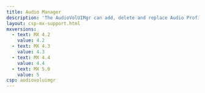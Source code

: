 ```yaml
---
title: Audio Manager
description: 'The AudioVolUIMgr can add, delete and replace Audio Profiles, and can select the current Audio Profile that will be in effect on the device.'
layout: csp-mx-support.html
mxversions:
  - text: MX 4.2
    value: 4.2
  - text: MX 4.3
    value: 4.3
  - text: MX 4.4
    value: 4.4
  - text: MX 5.0
    value: 5
csp: audiovoluimgr
---
```





